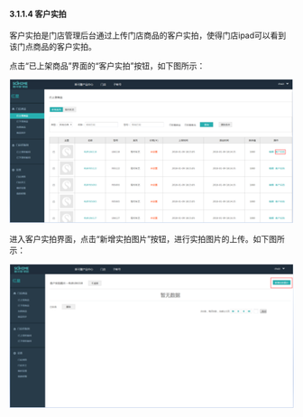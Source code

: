 #### 3.1.1.4 客户实拍

客户实拍是门店管理后台通过上传门店商品的客户实拍，使得门店ipad可以看到该门点商品的客户实拍。

点击“已上架商品”界面的“客户实拍”按钮，如下图所示：

![](/assets/图片16.png)

进入客户实拍界面，点击“新增实拍图片”按钮，进行实拍图片的上传。如下图所示：

![](/assets/图片17.png)

